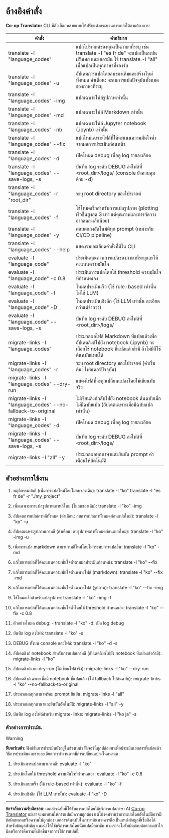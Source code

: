 <!--
CO_OP_TRANSLATOR_METADATA:
{
  "original_hash": "a6cddf5e9648ef0bba0de7eb07e74cf1",
  "translation_date": "2025-10-15T03:16:18+00:00",
  "source_file": "getting_started/command-reference.md",
  "language_code": "th"
}
-->
# อ้างอิงคำสั่ง

**Co-op Translator** CLI มีตัวเลือกหลายแบบให้ปรับแต่งกระบวนการแปลได้ตามต้องการ:

คำสั่ง                                       | คำอธิบาย
----------------------------------------------|-------------------------------------------------------------------------------------------------------------------------------------------------------------------------------------------------------
translate -l "language_codes"                 | แปลโปรเจกต์ของคุณเป็นภาษาที่ระบุ เช่น translate -l "es fr de" จะแปลเป็นสเปน ฝรั่งเศส และเยอรมัน ใช้ translate -l "all" เพื่อแปลเป็นทุกภาษาที่รองรับ
translate -l "language_codes" -u              | อัปเดตการแปลโดยลบของเดิมและสร้างใหม่ทั้งหมด คำเตือน: จะลบการแปลปัจจุบันทั้งหมดของภาษาที่ระบุ
translate -l "language_codes" -img            | แปลเฉพาะไฟล์รูปภาพเท่านั้น
translate -l "language_codes" -md             | แปลเฉพาะไฟล์ Markdown เท่านั้น
translate -l "language_codes" -nb             | แปลเฉพาะไฟล์ Jupyter notebook (.ipynb) เท่านั้น
translate -l "language_codes" --fix           | แปลใหม่เฉพาะไฟล์ที่ได้คะแนนความมั่นใจต่ำจากผลการประเมินก่อนหน้า
translate -l "language_codes" -d              | เปิดโหมด debug เพื่อดู log รายละเอียด
translate -l "language_codes" --save-logs, -s | บันทึก log ระดับ DEBUG ลงไฟล์ที่ <root_dir>/logs/ (console ยังควบคุมด้วย -d)
translate -l "language_codes" -r "root_dir"   | ระบุ root directory ของโปรเจกต์
translate -l "language_codes" -f              | ใช้โหมดเร็วสำหรับการแปลรูปภาพ (plotting เร็วขึ้นสูงสุด 3 เท่า แต่คุณภาพและการจัดวางอาจลดลงเล็กน้อย)
translate -l "language_codes" -y              | ตอบตกลงอัตโนมัติทุก prompt (เหมาะกับ CI/CD pipeline)
translate -l "language_codes" --help          | แสดงรายละเอียดคำสั่งที่มีใน CLI
evaluate -l "language_code"                  | ประเมินคุณภาพการแปลของภาษาที่ระบุและให้คะแนนความมั่นใจ
evaluate -l "language_code" -c 0.8           | ประเมินการแปลโดยใช้ threshold ความมั่นใจที่กำหนดเอง
evaluate -l "language_code" -f               | โหมดประเมินเร็ว (ใช้ rule-based เท่านั้น ไม่ใช้ LLM)
evaluate -l "language_code" -D               | โหมดประเมินเชิงลึก (ใช้ LLM เท่านั้น ละเอียดกว่าแต่ช้ากว่า)
evaluate -l "language_code" --save-logs, -s  | บันทึก log ระดับ DEBUG ลงไฟล์ที่ <root_dir>/logs/
migrate-links -l "language_codes"             | ประมวลผลไฟล์ Markdown ที่แปลแล้วเพื่ออัปเดตลิงก์ไปยัง notebook (.ipynb) จะเลือกใช้ notebook ที่แปลแล้วถ้ามี ถ้าไม่มีก็ใช้ต้นฉบับแทนได้
migrate-links -l "language_codes" -r          | ระบุ root directory ของโปรเจกต์ (ค่าเริ่มต้น: โฟลเดอร์ปัจจุบัน)
migrate-links -l "language_codes" --dry-run   | แสดงไฟล์ที่จะถูกเปลี่ยนแปลงโดยไม่เขียนทับจริง
migrate-links -l "language_codes" --no-fallback-to-original | ไม่เขียนลิงก์กลับไปยัง notebook ต้นฉบับเมื่อไม่มีฉบับแปล (อัปเดตเฉพาะเมื่อมีฉบับแปลเท่านั้น)
migrate-links -l "language_codes" -d          | เปิดโหมด debug เพื่อดู log รายละเอียด
migrate-links -l "language_codes" --save-logs, -s | บันทึก log ระดับ DEBUG ลงไฟล์ที่ <root_dir>/logs/
migrate-links -l "all" -y                      | ประมวลผลทุกภาษาและยืนยัน prompt คำเตือนให้อัตโนมัติ

## ตัวอย่างการใช้งาน

  1. พฤติกรรมปกติ (เพิ่มการแปลใหม่โดยไม่ลบของเดิม):   translate -l "ko"    translate -l "es fr de" -r "./my_project"

  2. เพิ่มเฉพาะการแปลรูปภาพเกาหลีใหม่ (ไม่ลบของเดิม):    translate -l "ko" -img

  3. อัปเดตการแปลเกาหลีทั้งหมด (คำเตือน: ลบการแปลเก่าทั้งหมดก่อนแปลใหม่):    translate -l "ko" -u

  4. อัปเดตเฉพาะรูปภาพเกาหลี (คำเตือน: ลบรูปภาพเก่าทั้งหมดก่อนแปลใหม่):    translate -l "ko" -img -u

  5. เพิ่มการแปล markdown ภาษาเกาหลีใหม่โดยไม่กระทบการแปลอื่น:    translate -l "ko" -md

  6. แก้ไขการแปลที่ได้คะแนนความมั่นใจต่ำตามผลประเมินก่อนหน้า: translate -l "ko" --fix

  7. แก้ไขการแปลที่ได้คะแนนความมั่นใจต่ำเฉพาะไฟล์ (markdown): translate -l "ko" --fix -md

  8. แก้ไขการแปลที่ได้คะแนนความมั่นใจต่ำเฉพาะไฟล์ (รูปภาพ): translate -l "ko" --fix -img

  9. ใช้โหมดเร็วสำหรับแปลรูปภาพ:    translate -l "ko" -img -f

  10. แก้ไขการแปลที่ได้คะแนนความมั่นใจต่ำโดยใช้ threshold กำหนดเอง: translate -l "ko" --fix -c 0.8

  11. ตัวอย่างโหมด debug: - translate -l "ko" -d: เปิด log debug
  12. บันทึก log ลงไฟล์: translate -l "ko" -s
  13. DEBUG ทั้งบน console และไฟล์: translate -l "ko" -d -s

  14. อัปเดตลิงก์ notebook สำหรับการแปลเกาหลี (อัปเดตลิงก์ไปยัง notebook ที่แปลแล้วถ้ามี):    migrate-links -l "ko"

  15. อัปเดตลิงก์แบบ dry-run (ไม่เขียนไฟล์จริง):    migrate-links -l "ko" --dry-run

  16. อัปเดตลิงก์เฉพาะเมื่อมี notebook ที่แปลแล้ว (ไม่ fallback ไปต้นฉบับ):    migrate-links -l "ko" --no-fallback-to-original

  17. ประมวลผลทุกภาษาพร้อม prompt ยืนยัน:    migrate-links -l "all"

  18. ประมวลผลทุกภาษาและยืนยันอัตโนมัติ:    migrate-links -l "all" -y
  19. บันทึก log ลงไฟล์สำหรับ migrate-links:    migrate-links -l "ko ja" -s

### ตัวอย่างการประเมิน

> [!WARNING]  
> **ฟีเจอร์เบต้า**: ฟังก์ชันการประเมินยังอยู่ในช่วงเบต้า ฟีเจอร์นี้ถูกปล่อยมาเพื่อประเมินเอกสารที่แปลแล้ว วิธีการประเมินและรายละเอียดการทำงานอาจมีการเปลี่ยนแปลงในอนาคต

  1. ประเมินการแปลภาษาเกาหลี: evaluate -l "ko"

  2. ประเมินโดยใช้ threshold ความมั่นใจที่กำหนดเอง: evaluate -l "ko" -c 0.8

  3. ประเมินแบบเร็ว (ใช้ rule-based เท่านั้น): evaluate -l "ko" -f

  4. ประเมินเชิงลึก (ใช้ LLM เท่านั้น): evaluate -l "ko" -D

---

**ข้อจำกัดความรับผิดชอบ**:
เอกสารฉบับนี้ได้รับการแปลโดยใช้บริการแปลภาษา AI [Co-op Translator](https://github.com/Azure/co-op-translator) แม้เราจะพยายามให้การแปลมีความถูกต้อง แต่โปรดทราบว่าการแปลโดยอัตโนมัติอาจมีข้อผิดพลาดหรือความไม่ถูกต้อง เอกสารต้นฉบับในภาษาต้นทางควรถือเป็นแหล่งข้อมูลที่เชื่อถือได้ สำหรับข้อมูลสำคัญ แนะนำให้ใช้บริการแปลโดยนักแปลมืออาชีพ ทางเราจะไม่รับผิดชอบต่อความเข้าใจผิดหรือการตีความที่เกิดขึ้นจากการใช้การแปลนี้